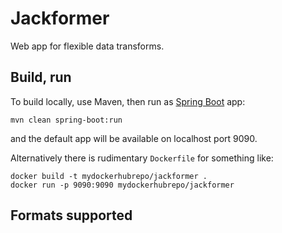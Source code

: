 # Jackformer

Web app for flexible data transforms.

## Build, run

To build locally, use Maven, then run as [Spring Boot](https://spring.io/projects/spring-boot) app:

    mvn clean spring-boot:run

and the default app will be available on localhost port 9090.

Alternatively there is rudimentary `Dockerfile` for something like:

    docker build -t mydockerhubrepo/jackformer .
    docker run -p 9090:9090 mydockerhubrepo/jackformer

## Formats supported



